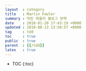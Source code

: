 ```yaml
---
layout  : category
title   : Martin Fowler
summary : 마틴 파울러 블로그 번역
date    : 2018-01-20 17:43:19 +0900
updated : 2019-08-13 13:50:57 +0900
tag     : tdd
toc     : true
public  : true
parent  : [[/tdd]]
latex   : true
---
```

* TOC
{:toc}
